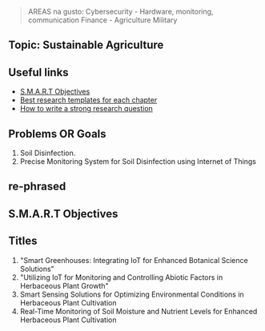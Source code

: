>AREAS na gusto:
>Cybersecurity - Hardware, monitoring, communication
>Finance - 
>Agriculture
>Military
## Topic: Sustainable Agriculture
## Useful links
- [S.M.A.R.T Objectives](https://www.ohsu.edu/sites/default/files/2018-12/S-M-A-R-T-101-final.pdf)
- [Best research templates for each chapter](https://gradcoach.com/templates/)
- [How to write a strong research question](https://www.youtube.com/watch?v=71-GucBaM8U&list=PLjBMY3HggCpAjmtPByI_MkFI6lrguHatL)
## Problems OR Goals
1. Soil Disinfection.
2. Precise Monitoring System for Soil Disinfection using Internet of Things
## re-phrased 
## S.M.A.R.T Objectives

## Titles
1. "Smart Greenhouses: Integrating IoT for Enhanced Botanical Science Solutions"
2. "Utilizing IoT for Monitoring and Controlling Abiotic Factors in Herbaceous Plant Growth"
3. Smart Sensing Solutions for Optimizing Environmental Conditions in Herbaceous Plant Cultivation
4. Real-Time Monitoring of Soil Moisture and Nutrient Levels for Enhanced Herbaceous Plant Cultivation
